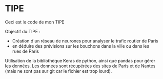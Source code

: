 # TIPE
 
Ceci est le code de mon TIPE 

Objectif du TIPE : 
- Création d'un réseau de neurones pour analyser le trafic routier de Paris
- en déduire des prévisions sur les bouchons dans la ville ou dans les rues de Paris

Utilisation de la bibliothèque Keras de python, ainsi que pandas pour gérer les données. 
Les données sont récupérées des sites de Paris et de Nantes (mais ne sont pas sur git car le fichier est trop lourd). 
